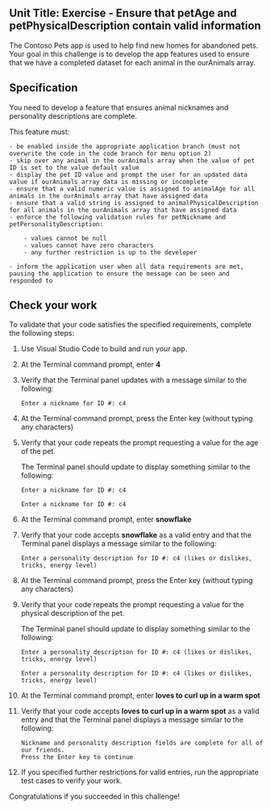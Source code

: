 Unit Title: Exercise - Ensure that petAge and petPhysicalDescription contain valid information
-----------------------------------------------------------------------------------------------------------------------------------------------

The Contoso Pets app is used to help find new homes for abandoned pets. Your goal in this challenge is to develop the app features used to ensure that we have a completed dataset for each animal in the ourAnimals array.

## Specification

You need to develop a feature that ensures animal nicknames and personality descriptions are complete.

This feature must:

    - be enabled inside the appropriate application branch (must not overwrite the code in the code branch for menu option 2)
    - skip over any animal in the ourAnimals array when the value of pet ID is set to the value default value
    - display the pet ID value and prompt the user for an updated data value if ourAnimals array data is missing or incomplete
    - ensure that a valid numeric value is assigned to animalAge for all animals in the ourAnimals array that have assigned data
    - ensure that a valid string is assigned to animalPhysicalDescription for all animals in the ourAnimals array that have assigned data
    - enforce the following validation rules for petNickname and petPersonalityDescription:

        - values cannot be null
        - values cannot have zero characters
        - any further restriction is up to the developer 

    - inform the application user when all data requirements are met, pausing the application to ensure the message can be seen and responded to

## Check your work

To validate that your code satisfies the specified requirements, complete the following steps:

1. Use Visual Studio Code to build and run your app.

1. At the Terminal command prompt, enter **4**

1. Verify that the Terminal panel updates with a message similar to the following:

    ```Output
    Enter a nickname for ID #: c4

    ```

1. At the Terminal command prompt, press the Enter key (without typing any characters)

1. Verify that your code repeats the prompt requesting a value for the age of the pet.

    The Terminal panel should update to display something similar to the following:

    ```Output
    Enter a nickname for ID #: c4

    Enter a nickname for ID #: c4

    ```

1. At the Terminal command prompt, enter **snowflake**

1. Verify that your code accepts **snowflake** as a valid entry and that the Terminal panel displays a message similar to the following:

    ```Output
    Enter a personality description for ID #: c4 (likes or dislikes, tricks, energy level)
    ```

1. At the Terminal command prompt, press the Enter key (without typing any characters)

1. Verify that your code repeats the prompt requesting a value for the physical description of the pet.

    The Terminal panel should update to display something similar to the following:

    ```Output
    Enter a personality description for ID #: c4 (likes or dislikes, tricks, energy level)
        
    Enter a personality description for ID #: c4 (likes or dislikes, tricks, energy level)

    ```

1. At the Terminal command prompt, enter **loves to curl up in a warm spot**

1. Verify that your code accepts **loves to curl up in a warm spot** as a valid entry and that the Terminal panel displays a message similar to the following:

    ```Output
    Nickname and personality description fields are complete for all of our friends. 
    Press the Enter key to continue
    ```

1. If you specified further restrictions for valid entries, run the appropriate test cases to verify your work.

Congratulations if you succeeded in this challenge!
